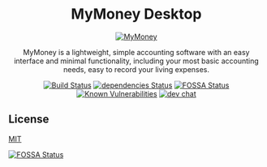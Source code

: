 <h1 align="center">MyMoney Desktop</h1>
<p align="center">
  <a href="https://mymoney.edisonlee55.com">
    <img alt="MyMoney" src="https://cdn.edisonlee55.com/resources/mymoney/images/mymoney_467x181.jpg">
  </a>
</p>

<p align="center">
  MyMoney is a lightweight, simple accounting software with an easy interface and minimal functionality, including your most basic accounting needs, easy to record your living expenses.
</p>

<p align="center">
  <a href="https://travis-ci.com/edisonlee55/MyMoney-Desktop"><img src="https://travis-ci.com/edisonlee55/MyMoney-Desktop.svg?branch=master" alt="Build Status"></a>
  <a href="https://david-dm.org/edisonlee55/MyMoney-Desktop?type=dev"><img src="https://david-dm.org/edisonlee55/MyMoney-Desktop/dev-status.svg" alt="dependencies Status"></a>
  <a href="https://app.fossa.io/projects/git%2Bgithub.com%2Fedisonlee55%2FMyMoney-Desktop?ref=badge_shield"><img src="https://app.fossa.io/api/projects/git%2Bgithub.com%2Fedisonlee55%2FMyMoney-Desktop.svg?type=shield" alt="FOSSA Status"></a>
  <a href="https://snyk.io/test/github/edisonlee55/mymoney-desktop?targetFile=package.json"><img src="https://snyk.io/test/github/edisonlee55/mymoney-desktop/badge.svg?targetFile=package.json" alt="Known Vulnerabilities" data-canonical-src="https://snyk.io/test/github/edisonlee55/mymoney-desktop?targetFile=package.json" style="max-width:100%;"></a>
  <a href="https://discord.gg/FPp6yfC"><img src="https://discordapp.com/api/guilds/395361437876224001/widget.png?style=shield" alt="dev chat"></a>
</p>

## License

[MIT](LICENSE)

[![FOSSA Status](https://app.fossa.io/api/projects/git%2Bgithub.com%2Fedisonlee55%2FMyMoney-Desktop.svg?type=large)](https://app.fossa.io/projects/git%2Bgithub.com%2Fedisonlee55%2FMyMoney-Desktop?ref=badge_large)
